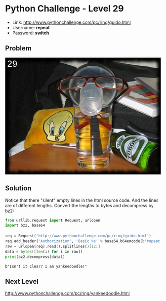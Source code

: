 # Python Challenge - Level 29

- Link: http://www.pythonchallenge.com/pc/ring/guido.html
- Username: **repeat**
- Password: **switch**

## Problem

![](src/level_29/whoisit.jpg)


## Solution

Notice that there "silent" empty lines in the html source code. And the lines are of different lengths. Convert the lengths to bytes and decompress by bz2:

```python
from urllib.request import Request, urlopen
import bz2, base64

req = Request('http://www.pythonchallenge.com/pc/ring/guido.html')
req.add_header('Authorization', 'Basic %s' % base64.b64encode(b'repeat:switch').decode())
raw = urlopen(req).read().splitlines()[12:]
data = bytes([len(i) for i in raw])
print(bz2.decompress(data))
```

```
b"Isn't it clear? I am yankeedoodle!"
```

## Next Level

http://www.pythonchallenge.com/pc/ring/yankeedoodle.html


<div class="ad">
<script src='//z-na.amazon-adsystem.com/widgets/onejs?MarketPlace=US&amp;adInstanceId=0f3c2d71-0c18-4aca-be44-ba6e8892af33&amp;storeId=xstore0b-20'></script> 
</div>  